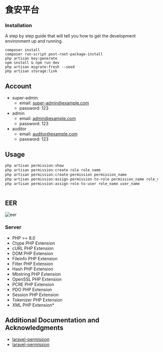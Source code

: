# 食安平台

### Installation

A step by step guide that will tell you how to get the development environment up and running.

```
composer install
composer run-script post-root-package-install
php artisan key:generate
npm install & npm run dev
php artisan migrate:fresh --seed
php artisan storage:link
```

## Account

-   super-admin
    -   email: super-admin@example.com
    -   password: 123
-   admin
    -   email: admin@example.com
    -   password: 123
-   auditor
    -   email: auditor@example.com
    -   password: 123

## Usage

```php
php artisan permission:show
php artisan permission:create-role role_name
php artisan permission:create-permission permission_name
php artisan permission:assign-permission-to-role permission_name role_name
php artisan permission:assign-role-to-user role_name user_name
```

```php

```

## EER

![eer](https://i.imgur.com/GJEtU09.jpg)

### Server

-   PHP >= 8.0
-   Ctype PHP Extension
-   cURL PHP Extension
-   DOM PHP Extension
-   Fileinfo PHP Extension
-   Filter PHP Extension
-   Hash PHP Extension
-   Mbstring PHP Extension
-   OpenSSL PHP Extension
-   PCRE PHP Extension
-   PDO PHP Extension
-   Session PHP Extension
-   Tokenizer PHP Extension
-   XML PHP Extension\*

## Additional Documentation and Acknowledgments

-   [laravel-permission](https://spatie.be/docs/laravel-permission/v5/introduction)
-   [laravel-permission](https://spatie.be/docs/laravel-permission/v5/introduction)

